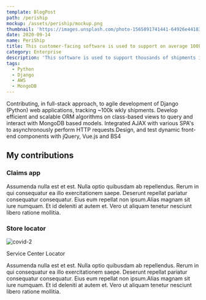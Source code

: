 ```yaml
---
template: BlogPost
path: /periship
mockup: /assets/periship/mockup.png
thumbnail: 'https://images.unsplash.com/photo-1565891741441-64926e441838?ixid=MXwxMjA3fDB8MHxwaG90by1wYWdlfHx8fGVufDB8fHw%3D&ixlib=rb-1.2.1&auto=format&fit=crop&w=1651&q=80'
date: 2020-09-14
name: PeriShip
title: This customer-facing software is used to support on average 100k weekly shipments.
category: Enterprise
description: 'This software is used to support thousands of shipments including perishables, pharmaceuticals, and other time sensitive products.'
tags:
  - Python
  - Django
  - AWS
  - MongoDB
---
```

Contributing, in full-stack approach, to agile development of Django (Python) web
applications, tracking ~100k wkly shipments. Develop efficient and scalable ORM algorithms on class-based views to query and interact with MongoDB based models. Integrated AJAX with various SPA's to asynchronously perform HTTP requests.Design, and test dynamic front-end components with jQuery, Vue.js and BS4

## My contributions

### Claims app

Assumenda nulla est et est. Nulla optio quibusdam ab repellendus. Rerum in qui consequatur ea illo exercitationem saepe. Deserunt repellat pariatur consequatur consequatur. Eius eum repellat non ipsum.Alias magnam sit iure numquam. Et id deleniti at autem et. Vero ut aliquam tenetur nesciunt libero ratione mollitia.

### Store locator

![covid-2](/assets/periship/macbook-map.png)
<figcaption>Service Center Locator</figcaption>


Assumenda nulla est et est. Nulla optio quibusdam ab repellendus. Rerum in qui consequatur ea illo exercitationem saepe. Deserunt repellat pariatur consequatur consequatur. Eius eum repellat non ipsum.Alias magnam sit iure numquam. Et id deleniti at autem et. Vero ut aliquam tenetur nesciunt libero ratione mollitia.

